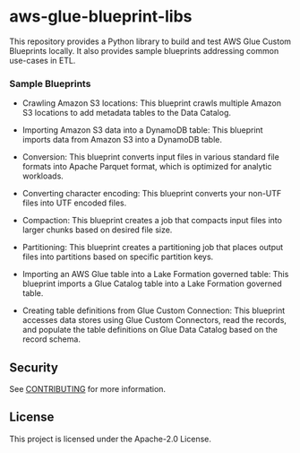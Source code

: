 # aws-glue-blueprint-libs

This repository provides a Python library to build and test AWS Glue Custom Blueprints locally. It also provides sample blueprints addressing common use-cases in ETL.

### Sample Blueprints
* Crawling Amazon S3 locations: This blueprint crawls multiple Amazon S3 locations to add metadata tables to the Data Catalog.

* Importing Amazon S3 data into a DynamoDB table: This blueprint imports data from Amazon S3 into a DynamoDB table.

* Conversion: This blueprint converts input files in various standard file formats into Apache Parquet format, which is optimized for analytic workloads.

* Converting character encoding: This blueprint converts your non-UTF files into UTF encoded files.

* Compaction: This blueprint creates a job that compacts input files into larger chunks based on desired file size.

* Partitioning: This blueprint creates a partitioning job that places output files into partitions based on specific partition keys.

* Importing an AWS Glue table into a Lake Formation governed table: This blueprint imports a Glue Catalog table into a Lake Formation governed table.

* Creating table definitions from Glue Custom Connection: This blueprint accesses data stores using Glue Custom Connectors, read the records, and populate the table definitions on Glue Data Catalog based on the record schema.

## Security

See [CONTRIBUTING](CONTRIBUTING.md#security-issue-notifications) for more information.

## License

This project is licensed under the Apache-2.0 License.